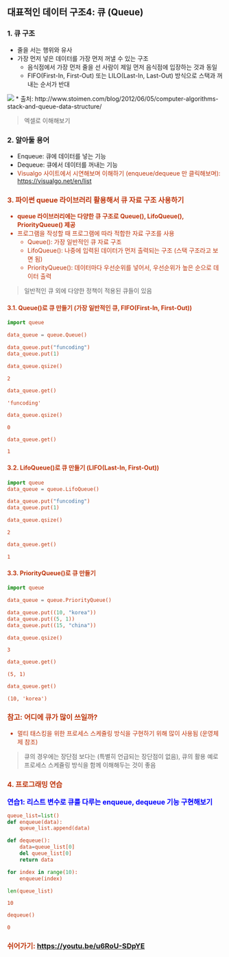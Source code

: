 ## 대표적인 데이터 구조4: 큐 (Queue)

### 1. 큐 구조
* 줄을 서는 행위와 유사
* 가장 먼저 넣은 데이터를 가장 먼저 꺼낼 수 있는 구조
  - 음식점에서 가장 먼저 줄을 선 사람이 제일 먼저 음식점에 입장하는 것과 동일
  - FIFO(First-In, First-Out) 또는 LILO(Last-In, Last-Out) 방식으로 스택과 꺼내는 순서가 반대
  
<img src="https://www.fun-coding.org/00_Images/queue.png" />
* 출처: http://www.stoimen.com/blog/2012/06/05/computer-algorithms-stack-and-queue-data-structure/

> 엑셀로 이해해보기

### 2. 알아둘 용어
* Enqueue: 큐에 데이터를 넣는 기능
* Dequeue: 큐에서 데이터를 꺼내는 기능
* <font color='#BF360C'>Visualgo 사이트에서 시연해보며 이해하기 (enqueue/dequeue 만 클릭해보며): https://visualgo.net/en/list

### 3. 파이썬 queue 라이브러리 활용해서 큐 자료 구조 사용하기
* **queue 라이브러리에는 다양한 큐 구조로 Queue(), LifoQueue(), PriorityQueue() 제공**
* <font color='#BF360C'>프로그램을 작성할 때 프로그램에 따라 적합한 자료 구조를 사용</font>
  - Queue(): 가장 일반적인 큐 자료 구조
  - LifoQueue(): 나중에 입력된 데이터가 먼저 출력되는 구조 (스택 구조라고 보면 됨)
  - PriorityQueue(): 데이터마다 우선순위를 넣어서, 우선순위가 높은 순으로 데이터 출력
  
> 일반적인 큐 외에 다양한 정책이 적용된 큐들이 있음

#### 3.1. Queue()로 큐 만들기 (가장 일반적인 큐, FIFO(First-In, First-Out))


```python
import queue

data_queue = queue.Queue()
```


```python
data_queue.put("funcoding")
data_queue.put(1)
```


```python
data_queue.qsize()
```




    2




```python
data_queue.get()
```




    'funcoding'




```python
data_queue.qsize()
```




    0




```python
data_queue.get()
```




    1



#### 3.2. LifoQueue()로 큐 만들기 (LIFO(Last-In, First-Out))


```python
import queue
data_queue = queue.LifoQueue()
```


```python
data_queue.put("funcoding")
data_queue.put(1)
```


```python
data_queue.qsize()
```




    2




```python
data_queue.get()
```




    1



#### 3.3. PriorityQueue()로 큐 만들기


```python
import queue

data_queue = queue.PriorityQueue()
```


```python
data_queue.put((10, "korea"))
data_queue.put((5, 1))
data_queue.put((15, "china"))
```


```python
data_queue.qsize()
```




    3




```python
data_queue.get()
```




    (5, 1)




```python
data_queue.get()
```




    (10, 'korea')



### 참고: 어디에 큐가 많이 쓰일까?
- 멀티 태스킹을 위한 프로세스 스케쥴링 방식을 구현하기 위해 많이 사용됨 (운영체제 참조)

> 큐의 경우에는 장단점 보다는 (특별히 언급되는 장단점이 없음), 큐의 활용 예로 프로세스 스케쥴링 방식을 함께 이해해두는 것이 좋음

### 4. 프로그래밍 연습 

<div class="alert alert-block alert-warning">
<strong><font color="blue" size="3em">연습1: 리스트 변수로 큐를 다루는 enqueue, dequeue 기능 구현해보기</font></strong>
</div>


```python
queue_list=list()
def enqueue(data):
    queue_list.append(data)

def dequeue():
    data=queue_list[0]
    del queue_list[0]
    return data
```


```python
for index in range(10):
    enqueue(index)

```


```python
len(queue_list)
```




    10




```python
dequeue()
```




    0



### 쉬어가기: https://youtu.be/u6RoU-SDpYE
